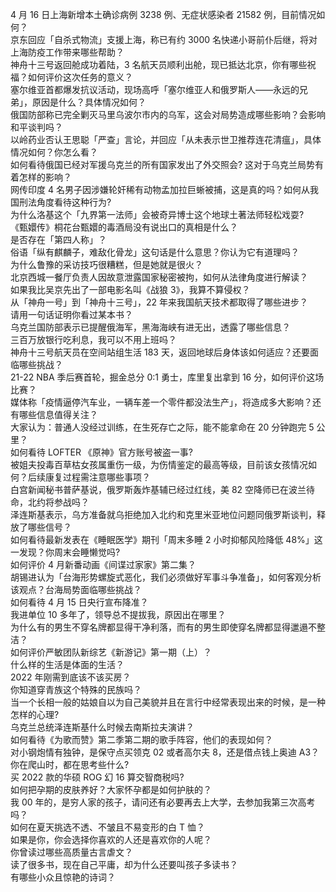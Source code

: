 4 月 16 日上海新增本土确诊病例 3238 例、无症状感染者 21582 例，目前情况如何？  
京东回应「自杀式物流」支援上海，称已有约 3000 名快递小哥前仆后继，将对上海防疫工作带来哪些帮助？  
神舟十三号返回舱成功着陆，3 名航天员顺利出舱，现已抵达北京，你有哪些祝福？如何评价这次任务的意义？  
塞尔维亚首都爆发抗议活动，现场高呼「塞尔维亚人和俄罗斯人——永远的兄弟」，原因是什么？具体情况如何？  
俄国防部称已完全剿灭马里乌波尔市内的乌军，这会对局势造成哪些影响？会影响和平谈判吗？  
以岭药业否认王思聪「严查」言论，并回应「从未表示世卫推荐连花清瘟」，具体情况如何？你怎么看？  
如何看待俄国已经对军援乌克兰的所有国家发出了外交照会? 这对于乌克兰局势有着怎样的影响？  
网传印度 4 名男子因涉嫌轮奸稀有动物孟加拉巨蜥被捕，这是真的吗？如何从我国刑法角度看待这种行为?  
为什么洛基这个「九界第一法师」会被奇异博士这个地球土著法师轻松戏耍?  
《甄嬛传》桐花台甄嬛的毒酒局没有说出口的真相是什么？  
是否存在「第四人称」？  
俗语「纵有麒麟子，难敌化骨龙」这句话是什么意思？你认为它有道理吗？  
为什么鲁豫的采访技巧很糟糕，但是她就是很火？  
北京西城一餐厅负责人因故意泄露国家秘密被拘，如何从法律角度进行解读？  
如果我比吴京先出了一部电影名叫《战狼 3》，我算不算侵权？  
从「神舟一号」到「神舟十三号」，22 年来我国航天技术都取得了哪些进步？  
请用一句话证明你看过某本书？  
乌克兰国防部表示已提醒俄海军，黑海海峡有进无出，透露了哪些信息？  
三百万放银行吃利息，我可以不用上班吗？  
神舟十三号航天员在空间站组生活 183 天，返回地球后身体该如何适应？还要面临哪些挑战？  
21-22 NBA 季后赛首轮，掘金总分 0:1 勇士，库里复出拿到 16 分，如何评价这场比赛？  
媒体称「疫情逼停汽车业，一辆车差一个零件都没法生产」，将造成多大影响？还有哪些信息值得关注？  
大家认为：普通人没经过训练，在生死存亡之际，能不能拿命在 20 分钟跑完 5 公里？  
如何看待 LOFTER 《原神》官方账号被盗一事?  
被姐夫投毒百草枯女孩属重伤一级，为伤情鉴定的最高等级，目前该女孩情况如何？后续康复过程需注意哪些事项？  
白宫新闻秘书普萨基说，俄罗斯轰炸基辅已经过红线，美 82 空降师已在波兰待命，北约将参战吗？  
泽连斯基表示，乌方准备就乌拒绝加入北约和克里米亚地位问题同俄罗斯谈判，释放了哪些信号？  
如何看待最新发表在《睡眠医学》期刊「周末多睡 2 小时抑郁风险降低 48%」这一发现？你周末会睡懒觉吗?  
如何评价 4 月新番动画《间谍过家家》第二集？  
胡锡进认为「台海形势螺旋式恶化，我们必须做好军事斗争准备」，如何客观分析该观点？台海局势面临哪些挑战？  
如何看待 4 月 15 日央行宣布降准？  
我进单位 10 多年了，领导总不提拔我，原因出在哪里？  
为什么有的男生不穿名牌都显得干净利落，而有的男生即使穿名牌都显得邋遢不整洁？  
如何评价严敏团队新综艺《新游记》第一期（上）？  
什么样的生活是体面的生活？  
2022 年刚需到底该不该买房？  
你知道穿青族这个特殊的民族吗？  
当一个长相一般的姑娘自以为自己美貌并且在言行中经常表现出来的时候，是一种怎样的心理?  
乌克兰总统泽连斯基什么时候去南斯拉夫演讲？  
如何看待《为歌而赞》第二季第二期的歌手阵容，他们的表现如何？  
对小钢炮情有独钟，是保守点买领克 02 或者高尔夫 8，还是借点钱上奥迪 A3？  
你在爬山时，都在思考些什么?  
买 2022 款的华硕 ROG 幻 16 算交智商税吗?  
如何把孕期的皮肤养好？大家怀孕都是如何护肤的？  
我 00 年的，是穷人家的孩子，请问还有必要再去上大学，去参加我第三次高考吗？  
如何在夏天挑选不透、不皱且不易变形的白 T 恤？  
如果是你，你会选择你喜欢的人还是喜欢你的人呢？  
你曾读过哪些高质量古言虐文？  
读了很多书，现在自己平庸，却为什么还要叫孩子多读书？  
有哪些小众且惊艳的诗词？  
